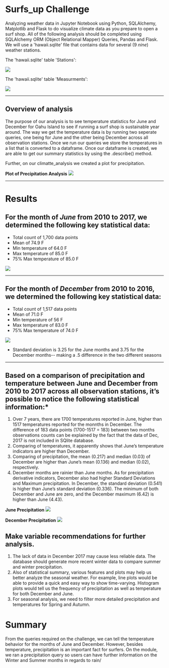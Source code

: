 # Surfs_up Challenge
Analyzing weather data in Jupyter Notebook using Python, SQLAlchemy, Matplotlib and Flask to do visualize climate data as you prepare to open a surf shop. All of the following analysis should be completed using SQLAlchemy ORM (Object Relational Mapper) Queries, Pandas and Flask.  We will use a 'hawaii.sqlite' file that contains data for several (9 *nine*) weather stations.

The 'hawaii.sqlite' table 'Stations':

![ ](/Images/Stations.PNG)

The 'hawaii.sqlite' table 'Measurments':

 ![ ](/Images/Measurement.PNG)
___
## Overview of analysis
The purpose of our analysis is to see temperature statistics for June and December for Oahu Island to see if running a surf shop is sustainable year around. The way we get the temperature data is by running two seperate queries, one being for June and the other being December across all observation stations. Once we run our queries we store the temperatures in a list that is converted to a dataframe. Once our dataframe is created, we are able to get our summary statistics by using the .describe() method.

Further, on our climatte_analysis we created a plot for precipitation.

**Plot of Precipitation Analysis**
![  ](/Images/Precipitation_analysis.PNG)

___
# Results
 ## For the month of *June*  from 2010 to 2017, we determined the following key statistical data:
* Total count of 1,700 data points
* Mean of 74.9  F
* Min temperature of 64.0 F
* Max temperature of 85.0 F
* 75% Max temperature of 85.0 F 

![ ](/Images/June_temp.PNG)
___
 ## For the month of *December* from 2010 to 2016, we determined the following key statistical data:
- Total count of 1,517 data points
- Mean of 71.0  F
- Min temperature of 56 F
- Max temperature of 83.0 F
- 75% Max temperature of 74.0 F

![ ](/Images/December_temp.PNG)

 * Standard deviation is 3.25 for the June months and 3.75 for the December months-- making a .5 difference in the two different seasons
___
## Based on a comparison of precipitation and temperature between June and December from 2010 to 2017 across all observation stations, it’s possible to notice the following statistical information:*

1. Over 7 years, there are 1700 temperatures reported in June, higher than 1517 temperatures reported for the monnths in December. The difference of 183 data points (1700-1517 = 183) between two months observations counts can be explained by the fact that the data of Dec, 2017 is not included in SQlite database.
2. Comparing of temperatures, it apparently shows that June’s temperature indicators are higher than December.
3. Comparing of precipitation, the mean (0.217) and median (0.03) of December are higher than June’s mean (0.136) and median (0.02), respectively. 
4. December months are rainier than June months.  As for precipitation derivative indicators, December also had higher Standard Deviations and Maximum precipitation. In December, the standard deviation (0.541) is higher than June’s standard deviation (0.336). The minimum of both December and June are zero, and the December maximum (6.42) is higher than June (4.43).
 
 **June Precipitation**
 ![  ](/Images/June_prec.PNG)
 
 **December Precipitation**
 ![ ](/Images/Dec_prec.PNG)
 

## Make variable recommendations for further analysis.
1. The lack of data in December 2017  may cause less reliable data. The database should generate more recent winter data to compare summer and winter precipitation. 
2. Also of statistical summary, various features and plots may help us better analyze the seasonal weather. For example, line plots would be able to provide a quick and easy way to show time-varying. Histogram plots would tell us the frequency of precipitation as well as temperature for both December and June.
3. For seasonal analysis, we need to filter more detailed precipitation and temperatures for Spring and Autumn. 

# Summary 

From the queries required on the challenge, we can tell the temperature behavior for the months of June and December.  However, besides temperature, precipitation is an important fact for surfers.  On the module, we ran a precipitation query so users can have further information on the Winter and Summer months in regards to rain/
